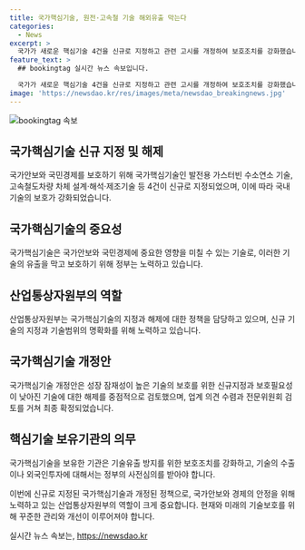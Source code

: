 ```yaml
---
title: 국가핵심기술, 원전·고속철 기술 해외유출 막는다
categories:
  - News
excerpt: >
  국가가 새로운 핵심기술 4건을 신규로 지정하고 관련 고시를 개정하여 보호조치를 강화했습니다. 이는 국가안보와 경제에 악영향을 미칠 수 있는 기술의 해외 유출을 막기 위한 조치로, 기술의 선제적 보호와 해제, 그리고 구체화를 중점으로 검토했습니다. 해당 기술을 보유한 기관은 기술유출 방지를 위한 보호조치 의무가 있으며, 기술의 수출이나 외국인투자 시에는 정부의 사전심의를 받아야 합니다. 또한, 산업부는 올해도 관련 의견을 수렴하고 개정작업을 진행할 예정입니다.
feature_text: >
  ## bookingtag 실시간 뉴스 속보입니다.

  국가가 새로운 핵심기술 4건을 신규로 지정하고 관련 고시를 개정하여 보호조치를 강화했습니다. 이는 국가안보와 경제에 악영향을 미칠 수 있는 기술의 해외 유출을 막기 위한 조치로, 기술의 선제적 보호와 해제, 그리고 구체화를 중점으로 검토했습니다. 해당 기술을 보유한 기관은 기술유출 방지를 위한 보호조치 의무가 있으며, 기술의 수출이나 외국인투자 시에는 정부의 사전심의를 받아야 합니다. 또한, 산업부는 올해도 관련 의견을 수렴하고 개정작업을 진행할 예정입니다.
image: 'https://newsdao.kr/res/images/meta/newsdao_breakingnews.jpg'
---
```


<p><img src="https://newsdao.kr/res/images/meta/newsdao_breakingnews.jpg" alt="bookingtag 속보" /></p>

<h2 data-ke-size="size26">국가핵심기술 신규 지정 및 해제</h2>

<p>국가안보와 국민경제를 보호하기 위해 국가핵심기술인 발전용 가스터빈 수소연소 기술, 고속철도차량 차체 설계·해석·제조기술 등 4건이 신규로 지정되었으며, 이에 따라 국내기술의 보호가 강화되었습니다.</p>

<h2 data-ke-size="size26">국가핵심기술의 중요성</h2>

<p>국가핵심기술은 국가안보와 국민경제에 중요한 영향을 미칠 수 있는 기술로, 이러한 기술의 유출을 막고 보호하기 위해 정부는 노력하고 있습니다.</p>

<h2 data-ke-size="size26">산업통상자원부의 역할</h2>

<p>산업통상자원부는 국가핵심기술의 지정과 해제에 대한 정책을 담당하고 있으며, 신규 기술의 지정과 기술범위의 명확화를 위해 노력하고 있습니다.</p>

<h2 data-ke-size="size26">국가핵심기술 개정안</h2>

<p>국가핵심기술 개정안은 성장 잠재성이 높은 기술의 보호를 위한 신규지정과 보호필요성이 낮아진 기술에 대한 해제를 중점적으로 검토했으며, 업계 의견 수렴과 전문위원회 검토를 거쳐 최종 확정되었습니다.</p>

<h2 data-ke-size="size26">핵심기술 보유기관의 의무</h2>

<p>국가핵심기술을 보유한 기관은 기술유출 방지를 위한 보호조치를 강화하고, 기술의 수출이나 외국인투자에 대해서는 정부의 사전심의를 받아야 합니다.</p>

<p>이번에 신규로 지정된 국가핵심기술과 개정된 정책으로, 국가안보와 경제의 안정을 위해 노력하고 있는 산업통상자원부의 역할이 크게 중요합니다. 현재와 미래의 기술보호를 위해 꾸준한 관리와 개선이 이루어져야 합니다. <p data-ke-size="size16"></p></p>
실시간 뉴스 속보는, <a href="https://newsdao.kr" rel="dofollow">https://newsdao.kr</a>



